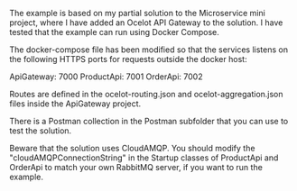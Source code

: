 The example is based on my partial solution to the Microservice mini project, where I have added an Ocelot API Gateway to the solution. I have tested that the example can run using Docker Compose.

The docker-compose file has been modified so that the services listens on the following HTTPS ports for requests outside the docker host:

ApiGateway: 7000
ProductApi: 7001
OrderApi: 7002

Routes are defined in the ocelot-routing.json and ocelot-aggregation.json files inside the ApiGateway project.

There is a Postman collection in the Postman subfolder that you can use to test the solution.

Beware that the solution uses CloudAMQP. You should modify the  "cloudAMQPConnectionString" in the Startup classes of ProductApi and OrderApi to match your own RabbitMQ server, if you want to run the example.
